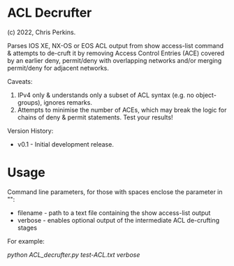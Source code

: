 # ACL Decrufter
(c) 2022, Chris Perkins.


Parses IOS XE, NX-OS or EOS ACL output from show access-list command & attempts to de-cruft it by removing Access Control Entries (ACE) covered by an earlier deny, permit/deny with overlapping networks and/or merging permit/deny for adjacent networks.

Caveats:
1) IPv4 only & understands only a subset of ACL syntax (e.g. no object-groups), ignores remarks.
2) Attempts to minimise the number of ACEs, which may break the logic for chains of deny & permit statements. Test your results!


Version History:
* v0.1 - Initial development release.

# Usage
Command line parameters, for those with spaces enclose the parameter in "":

* filename - path to a text file containing the show access-list output
* verbose - enables optional output of the intermediate ACL de-crufting stages

For example:

_python ACL_decrufter.py test-ACL.txt verbose_